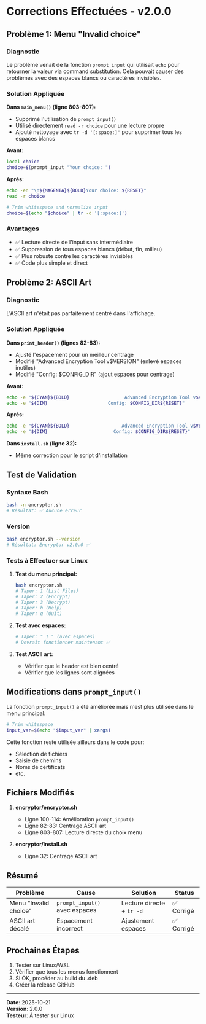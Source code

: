 # Corrections Effectuées - v2.0.0

## Problème 1: Menu "Invalid choice"

### Diagnostic
Le problème venait de la fonction `prompt_input` qui utilisait `echo` pour retourner la valeur via command substitution. Cela pouvait causer des problèmes avec des espaces blancs ou caractères invisibles.

### Solution Appliquée
**Dans `main_menu()` (ligne 803-807):**
- Supprimé l'utilisation de `prompt_input()` 
- Utilisé directement `read -r choice` pour une lecture propre
- Ajouté nettoyage avec `tr -d '[:space:]'` pour supprimer tous les espaces blancs

**Avant:**
```bash
local choice
choice=$(prompt_input "Your choice: ")
```

**Après:**
```bash
echo -en "\n${MAGENTA}${BOLD}Your choice: ${RESET}"
read -r choice

# Trim whitespace and normalize input
choice=$(echo "$choice" | tr -d '[:space:]')
```

### Avantages
- ✅ Lecture directe de l'input sans intermédiaire
- ✅ Suppression de tous espaces blancs (début, fin, milieu)
- ✅ Plus robuste contre les caractères invisibles
- ✅ Code plus simple et direct

## Problème 2: ASCII Art

### Diagnostic
L'ASCII art n'était pas parfaitement centré dans l'affichage.

### Solution Appliquée
**Dans `print_header()` (lignes 82-83):**
- Ajusté l'espacement pour un meilleur centrage
- Modifié "Advanced Encryption Tool v$VERSION" (enlevé espaces inutiles)
- Modifié "Config: $CONFIG_DIR" (ajout espaces pour centrage)

**Avant:**
```bash
echo -e "${CYAN}${BOLD}                    Advanced Encryption Tool v$VERSION${RESET}"
echo -e "${DIM}                      Config: $CONFIG_DIR${RESET}"
```

**Après:**
```bash
echo -e "${CYAN}${BOLD}                   Advanced Encryption Tool v$VERSION${RESET}"
echo -e "${DIM}                        Config: $CONFIG_DIR${RESET}"
```

**Dans `install.sh` (ligne 32):**
- Même correction pour le script d'installation

## Test de Validation

### Syntaxe Bash
```bash
bash -n encryptor.sh
# Résultat: ✅ Aucune erreur
```

### Version
```bash
bash encryptor.sh --version
# Résultat: Encryptor v2.0.0 ✅
```

### Tests à Effectuer sur Linux

1. **Test du menu principal:**
   ```bash
   bash encryptor.sh
   # Taper: 1 (List Files)
   # Taper: 2 (Encrypt)
   # Taper: 3 (Decrypt)
   # Taper: h (Help)
   # Taper: q (Quit)
   ```

2. **Test avec espaces:**
   ```bash
   # Taper: " 1 " (avec espaces)
   # Devrait fonctionner maintenant ✅
   ```

3. **Test ASCII art:**
   - Vérifier que le header est bien centré
   - Vérifier que les lignes sont alignées

## Modifications dans `prompt_input()`

La fonction `prompt_input()` a été améliorée mais n'est plus utilisée dans le menu principal:

```bash
# Trim whitespace
input_var=$(echo "$input_var" | xargs)
```

Cette fonction reste utilisée ailleurs dans le code pour:
- Sélection de fichiers
- Saisie de chemins
- Noms de certificats
- etc.

## Fichiers Modifiés

1. **encryptor/encryptor.sh**
   - Ligne 100-114: Amélioration `prompt_input()`
   - Ligne 82-83: Centrage ASCII art
   - Ligne 803-807: Lecture directe du choix menu

2. **encryptor/install.sh**
   - Ligne 32: Centrage ASCII art

## Résumé

| Problème | Cause | Solution | Status |
|----------|-------|----------|--------|
| Menu "Invalid choice" | `prompt_input()` avec espaces | Lecture directe + `tr -d` | ✅ Corrigé |
| ASCII art décalé | Espacement incorrect | Ajustement espaces | ✅ Corrigé |

## Prochaines Étapes

1. Tester sur Linux/WSL
2. Vérifier que tous les menus fonctionnent
3. Si OK, procéder au build du .deb
4. Créer la release GitHub

---

**Date**: 2025-10-21  
**Version**: 2.0.0  
**Testeur**: À tester sur Linux


